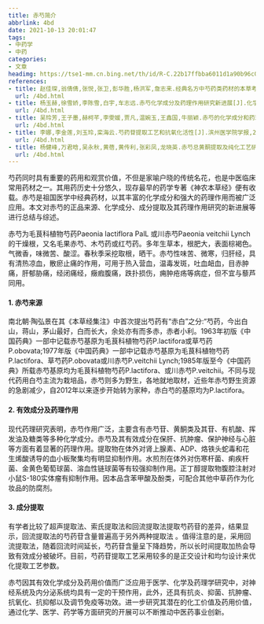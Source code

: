 ```yaml
---
title: 赤芍简介
abbrlink: 4bd
date: 2021-10-13 20:01:47
tags:
- 中药学
- 中药
categories:
- 文章
headimg: https://tse1-mm.cn.bing.net/th/id/R-C.22b17ffbba6011d1a90b96c048ac5534?rik=nxVF6yW4KVWELQ&riu=http%3a%2f%2fwww.taozhy.com%2fImages_ZhongYaoXue%2fchishao-YaoCai.jpg&ehk=S5jywV9VyBHiZU%2fiK6Mv4iPvMjvp2%2bjrg%2bXtKipbiOo%3d&risl=&pid=ImgRaw&r=0
references:
- title: 赵佳琛,翁倩倩,张悦,张卫,彭华胜,杨洪军,詹志来.经典名方中芍药类药材的本草考证[J].中国中药杂志,2019,44(24):5496-5502.
  url: /4bd.html
- title: 杨玉赫,徐雪娇,李陈雪,白宇,车志远.赤芍化学成分及药理作用研究新进展[J].化学工程师,2021,35(09):42-44+31.
  url: /4bd.html
- title: 吴玲芳,王子墨,赫柯芊,李雯媛,贾凡,温婉玉,王鑫国,牛丽颖.赤芍的化学成分和药理作用研究概况[J].中国实验方剂学杂志,2021,27(18):198-206.
  url: /4bd.html
- title: 李娜,李金莲,刘玉玲,栾海云.芍药苷提取工艺和抗氧化活性[J].滨州医学院学报,2020,43(05):373-376.
  url: /4bd.html
- title: 杨健峰,万君晗,吴永秋,黄蓓,黄传利,张彩凤,龙晓英.赤芍总黄酮提取及纯化工艺研究[J].广东药科大学学报,2017,33(06):732-736.
  url: /4bd.html
---
```


​        芍药同时具有重要的药用和观赏价值，不但是家喻户晓的传统名花，也是中医临床常用药材之一。其用药历史十分悠久，现存最早的药学专著《神农本草经》便有收载。赤芍是祖国医学中经典药材，以其丰富的化学成分和强大的药理作用而被广泛应用。本文对赤芍的正品来源、化学成分、成分提取及其药理作用研究的新进展等进行总结与综述。

<!--more-->

赤芍为毛茛科植物芍药Paeonia lactiflora PalL 或川赤芍Paeonia veitchii Lynch的干燥根，又名毛果赤芍、木芍药或红芍药。多年生草本，根肥大，表面棕褐色。气微香，味微苦、酸涩。春秋季采挖取根，晒干。赤芍性味苦、微寒，归肝经，具有清热凉血，散瘀止痛的作用，可用于热入营血，温毒发斑，吐血衄血，目赤肿痛，肝郁胁痛，经闭痛经，癥瘕腹痛，跌扑损伤，痈肿疮疡等病症，但不宜与藜芦同用。

#### **1.** **赤芍来源**

南北朝·陶弘景在其《本草经集注》中首次提出芍药有“赤白”之分:“芍药，今出白山，蒋山，茅山最好，白而长大，余处亦有而多赤，赤者小利。1963年初版《中国药典》一部中记载赤芍基原为毛茛科植物芍药P.lactifora或草芍药P.obovata;1977年版《中国药典》一部中记载赤芍基原为毛茛科植物芍药P.lactifora、草芍药P.obovata或川赤芍P.veitchii Lynch;1985年版至今《中国药典》所载赤芍基原均为毛茛科植物芍药P.lactifora、或川赤芍P.veitchii。不同与现代药用白芍主流为栽培品，赤芍则多为野生，各地就地取材，近些年赤芍野生资源的急剧减少，自2012年以来逐步开始转为家种，赤白芍的基原均为P.lactifora。

#### **2.** **有效成分及药理作用**

现代药理研究表明，赤芍作用广泛，主要含有赤芍苷、黄酮类及其苷、有机酸、挥发油及糖类等多种化学成分。赤芍及其有效成分在保肝、抗肿瘤、保护神经与心脏等方面有着显著的药理作用。提取物在体外对肾上腺素、ADP、烙铁头蛇毒和花生烯酸诱导的血小板聚集均有明显抑制作用。水煎剂在体外对伤寒杆菌、痢疾杆菌、金黄色葡萄球菌、溶血性链球菌等有较强抑制作用。正丁醇提取物腹腔注射对小鼠S-180实体瘤有抑制作用。因本品含苯甲酸及酚类，可配合其他中草药作为化妆品的防腐剂。

#### **3.** **成分提取**

有学者比较了超声提取法、索氏提取法和回流提取法提取芍药苷的差异，结果显示，回流提取法的芍药苷含量普遍高于另外两种提取法 。值得注意的是，采用回流提取法，随着回流时间延长，芍药苷含量呈下降趋势，所以长时间提取加热会导致有效成分被破坏。目前，芍药苷提取工艺采用较多的是正交设计和均匀设计来优化提取工艺参数。

赤芍因其有效化学成分及药用价值而广泛应用于医学、化学及药理学研究中，对神经系统及内分泌系统均具有一定的干预作用，此外，还具有抗炎、抑菌、抗肿瘤、抗氧化、抗抑郁以及调节免疫等功效。进一步研究其潜在的化工价值及药用价值，通过化学、医学、药学等方面研究的开展可以不断推动中医药事业创新。




